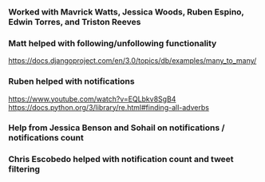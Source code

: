### Worked with Mavrick Watts, Jessica Woods, Ruben Espino, Edwin Torres, and Triston Reeves


### Matt helped with following/unfollowing functionality
https://docs.djangoproject.com/en/3.0/topics/db/examples/many_to_many/

### Ruben helped with notifications
https://www.youtube.com/watch?v=EQLbkv8SgB4
https://docs.python.org/3/library/re.html#finding-all-adverbs

### Help from Jessica Benson and Sohail on notifications / notifications count
### Chris Escobedo helped with notification count and tweet filtering